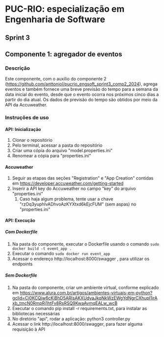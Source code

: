 # PUC-RIO: especialização em Engenharia de Software
## Sprint 3
## Componente 1: agregador de eventos

### Descrição

Este componente, com o auxílio do componente 2 (https://github.com/anttoniol/pucrio_engsoft_sprint3_comp2_2024), agrega eventos e também fornece uma breve previsão do tempo para 
a semana da data inicial do evento, desde que o evento ocorra nos próximos cinco dias a partir do dia atual. Os dados de previsão do tempo
são obtidos por meio da API da Accuweather.

### Instruções de uso

#### API: Inicialização
1. Clonar o repositório
2. Pelo terminal, acessar a pasta do repositório
3. Criar uma cópia do arquivo "model.properties.ini"
4. Renomear a cópia para "properties.ini"

#### Accuweather
1. Seguir as etapas das seções "Registration" e "App Creation" contidas em https://developer.accuweather.com/getting-started
2. Inserir a API key do Accuweather no campo "key" do arquivo "properties.ini"
   1. Caso haja algum problema, tente usar a chave "rzOq3yuphIvADhvoAzKYXtxd6kEjcFUM" (sem aspas) no "properties.ini" 

#### API: Execução
##### Com Dockerfile
1. Na pasta do componente, executar o Dockerfile usando o comando `sudo docker build -t event_app .`
2. Executar o comando `sudo docker run event_app`
3. Acessar o endereço http://localhost:8000/swagger , para utilizar os endpoints

##### Sem Dockerfile
1. Na pasta do componente, criar um ambiente virtual, conforme explicado em https://www.alura.com.br/artigos/ambientes-virtuais-em-python?gclid=Cj0KCQjw6cKiBhD5ARIsAKXUdyaJkqNkWzEWgYdNgrCXhupl1irAxb_tmcN0RmpRj1htFv8RsRSQ9KwaAvmqEALw_wcB
2. Executar o comando pip install -r requirements.txt, para instalar as bibliotecas necessárias
3. No diretório "api", rodar a aplicação: python3 controller.py
4. Acessar o link http://localhost:8000/swagger, para fazer alguma requisição à API

